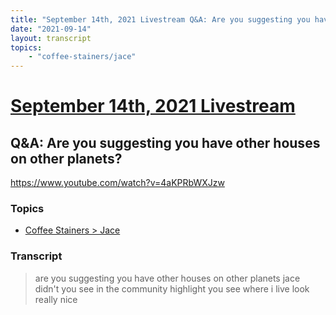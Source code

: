 ```yaml
---
title: "September 14th, 2021 Livestream Q&A: Are you suggesting you have other houses on other planets?"
date: "2021-09-14"
layout: transcript
topics:
    - "coffee-stainers/jace"
---
```

# [September 14th, 2021 Livestream](../2021-09-14.md)
## Q&A: Are you suggesting you have other houses on other planets?
https://www.youtube.com/watch?v=4aKPRbWXJzw

### Topics
* [Coffee Stainers > Jace](../topics/coffee-stainers/jace.md)

### Transcript

> are you suggesting you have other houses on other planets jace didn't you see in the community highlight you see where i live look really nice
